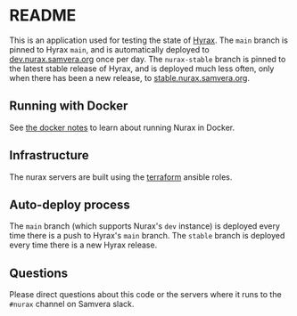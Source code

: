 # README

This is an application used for testing the state of [Hyrax](https://github.com/samvera/hyrax). The `main` branch is pinned to Hyrax `main`, and is automatically deployed to [dev.nurax.samvera.org](https://dev.nurax.samvera.org) once per day. The `nurax-stable` branch is pinned to the latest stable release of Hyrax, and is deployed much less often, only when there has been a new release, to [stable.nurax.samvera.org](https://stable.nurax.samvera.org).

## Running with Docker

See [the docker notes](DOCKER.md) to learn about running Nurax in Docker.

## Infrastructure

The nurax servers are built using the [terraform](https://github.com/samvera-labs/nurax-terraform) ansible roles.

## Auto-deploy process

The `main` branch (which supports Nurax's `dev` instance) is deployed every time there is a push to Hyrax's `main` branch. The `stable` branch is deployed every time there is a new Hyrax release.

## Questions

Please direct questions about this code or the servers where it runs to the `#nurax` channel on Samvera slack.
